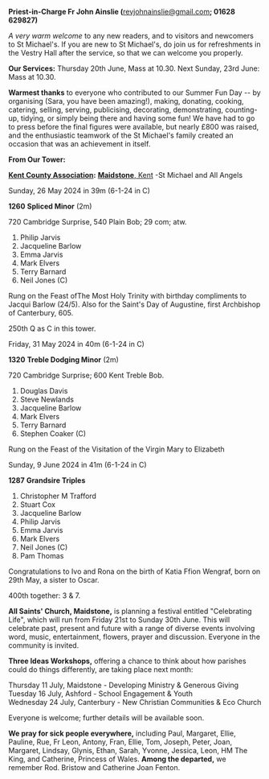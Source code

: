 
**Priest-in-Charge Fr John Ainslie (**<revjohnainslie@gmail.com>**;
01628 629827)**

*A very warm welcome* to any new readers, and to visitors and newcomers
to St Michael\'s. If you are new to St Michael\'s, do join us for
refreshments in the Vestry Hall after the service, so that we can
welcome you properly.

**Our Services:** Thursday 20th June, Mass at 10.30. Next Sunday, 23rd
June: Mass at 10.30.

**Warmest thanks** to everyone who contributed to our Summer Fun Day --
by organising (Sara, you have been amazing!), making, donating, cooking,
catering, selling, serving, publicising, decorating, demonstrating,
counting-up, tidying, or simply being there and having some fun! We have
had to go to press before the final figures were available, but nearly
£800 was raised, and the enthusiastic teamwork of the St Michael\'s
family created an occasion that was an achievement in itself.

**From Our Tower:**

**[Kent County
Association](https://bb.ringingworld.co.uk/performances-report.php?association_id=19&year=2024):**
[**Maidstone**, Kent](https://dove.cccbr.org.uk/tower/12644#_blank) -St
Michael and All Angels

Sunday, 26 May 2024 in 39m (6-1-24 in C)

**1260** **Spliced Minor** (2m)

720 Cambridge Surprise, 540 Plain Bob; 29 com; atw.

1. Philip Jarvis
2. Jacqueline Barlow
3. Emma Jarvis
4. Mark Elvers
5. Terry Barnard
6. Neil Jones (C)

Rung on the Feast ofThe Most Holy Trinity with birthday compliments to
Jacqui Barlow (24/5). Also for the Saint\'s Day of Augustine, first
Archbishop of Canterbury, 605.

250th Q as C in this tower.

Friday, 31 May 2024 in 40m (6-1-24 in C)

**1320** **Treble Dodging Minor** (2m)

720 Cambridge Surprise; 600 Kent Treble Bob.

1. Douglas Davis
2. Steve Newlands
3. Jacqueline Barlow
4. Mark Elvers
5. Terry Barnard
6. Stephen Coaker (C)

Rung on the Feast of the Visitation of the Virgin Mary to Elizabeth

Sunday, 9 June 2024 in 41m (6-1-24 in C)

**1287** **Grandsire Triples**

1. Christopher M Trafford
2. Stuart Cox
3. Jacqueline Barlow
4. Philip Jarvis
5. Emma Jarvis
6. Mark Elvers
7. Neil Jones (C)
8. Pam Thomas

Congratulations to Ivo and Rona on the birth of Katia Ffion Wengraf,
born on 29th May, a sister to Oscar.

400th together: 3 & 7.

**All Saints\' Church, Maidstone,** is planning a festival entitled
"Celebrating Life", which will run from Friday 21st to Sunday 30th
June. This will celebrate past, present and future with a range of
diverse events involving word, music, entertainment, flowers, prayer and
discussion.  Everyone in the community is invited.

**Three Ideas Workshops,** offering a chance to think about how parishes
could do things differently, are taking place next month:

Thursday 11 July, Maidstone - Developing Ministry & Generous Giving  
Tuesday 16 July, Ashford - School Engagement & Youth  
Wednesday 24 July, Canterbury - New Christian Communities & Eco Church  

Everyone is welcome; further details will be available soon.

**We pray for sick people everywhere,** including Paul, Margaret, Ellie,
Pauline, Rue, Fr Leon, Antony, Fran, Ellie, Tom, Joseph, Peter, Joan,
Margaret, Lindsay, Glynis, Ethan, Sarah, Yvonne, Jessica, Leon, HM The
King, and Catherine, Princess of Wales. **Among the departed,** we
remember Rod. Bristow and Catherine Joan Fenton.

